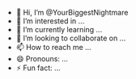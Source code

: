 - 👋 Hi, I’m @YourBiggestNightmare
- 👀 I’m interested in ...
- 🌱 I’m currently learning ...
- 💞️ I’m looking to collaborate on ...
- 📫 How to reach me ...
- 😄 Pronouns: ...
- ⚡ Fun fact: ...

<!---
YourBiggestNightmare/YourBiggestNightmare is a ✨ special ✨ repository because its `README.md` (this file) appears on your GitHub profile.
You can click the Preview link to take a look at your changes.
--->

